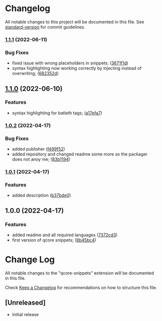 # Changelog

All notable changes to this project will be documented in this file. See [standard-version](https://github.com/conventional-changelog/standard-version) for commit guidelines.

### [1.1.1](https://github.com/tbessenreither/qcore-snippets/compare/v1.1.0...v1.1.1) (2022-06-11)


### Bug Fixes

* fixed issue with wrong placeholders in snippets; ([3671f1d](https://github.com/tbessenreither/qcore-snippets/commit/3671f1ddf53638d0a56ac002a1066afe7aa0708d))
* syntax highlighting now working correctly by injecting instead of overwriting; ([682352d](https://github.com/tbessenreither/qcore-snippets/commit/682352db2efdc017001701f74e5a5b91cf4647d4))

## [1.1.0](https://github.com/tbessenreither/qcore-snippets/compare/v1.0.2...v1.1.0) (2022-06-10)


### Features

* syntax highlighting for batleth tags; ([a17efa7](https://github.com/tbessenreither/qcore-snippets/commit/a17efa702427fbe86240593703ba5fe8189ed50a))

### [1.0.2](https://github.com/tbessenreither/qcore-snippets/compare/v1.0.1...v1.0.2) (2022-04-17)


### Bug Fixes

* added publisher ([f499f52](https://github.com/tbessenreither/qcore-snippets/commit/f499f523ec456245df5af96a656c93fef4425f7e))
* added repository and changed readme some more so the packager does not anoy me; ([83b1194](https://github.com/tbessenreither/qcore-snippets/commit/83b1194317fe498a5501a62df5bdf7fa33bc9e9a))

### [1.0.1](https://github.com/tbessenreither/qcore-snippets/compare/v1.0.0...v1.0.1) (2022-04-17)


### Features

* added description ([b37bde0](https://github.com/tbessenreither/qcore-snippets/commit/b37bde024ee6e184ce52629f631653a5f48b08d2))

## 1.0.0 (2022-04-17)


### Features

* added readme and all required languages ([7372cd3](https://github.com/tbessenreither/qcore-snippets/commit/7372cd3aa44a0b309f7c2dda83dfb308268e250f))
* first version of qcore snippets; ([8b45bc4](https://github.com/tbessenreither/qcore-snippets/commit/8b45bc418a088b6fa72d256e8567e5016cc19bb5))

# Change Log

All notable changes to the "qcore-snippets" extension will be documented in this file.

Check [Keep a Changelog](http://keepachangelog.com/) for recommendations on how to structure this file.

## [Unreleased]

- Initial release